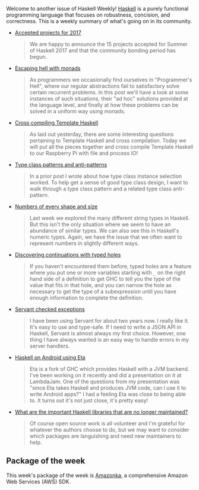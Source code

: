 Welcome to another issue of Haskell Weekly!
[Haskell](https://www.haskell.org) is a purely functional programming language that focuses on robustness, concision, and correctness.
This is a weekly summary of what's going on in its community.

-   [Accepted projects for 2017](https://summer.haskell.org/news/2017-05-24-accepted-projects.html)

    > We are happy to announce the 15 projects accepted for Summer of Haskell 2017 and that the community bonding period has begun.

-   [Escaping hell with monads](https://philipnilsson.github.io/Badness10k/posts/2017-05-07-escaping-hell-with-monads.html)

    > As programmers we occasionally find ourselves in "Programmer's Hell", where our regular abstractions fail to satisfactory solve certain recurrent problems. In this post we'll have a look at some instances of such situations, their "ad hoc" solutions provided at the language level, and finally at how these problems can be solved in a uniform way using monads.

-   [Cross compiling Template Haskell](https://medium.com/@zw3rk/cross-compiling-template-haskell-7e38c00c2914)

    > As laid out yesterday, there are some interesting questions pertaining to Template Haskell and cross compilation. Today we will put all the pieces together and cross compile Template Haskell to our Raspberry Pi with file and process IO!

-   [Type class patterns and anti-patterns](https://hackernoon.com/type-class-patterns-and-anti-patterns-efd045c5af66)

    > In a prior post I wrote about how type class instance selection worked. To help get a sense of good type class design, I want to walk through a type class pattern and a related type class anti-pattern.

-   [Numbers of every shape and size](https://mmhaskell.com/blog/2017/5/22/numbers-of-every-shape-and-size)

    > Last week we explored the many different string types in Haskell. But this isn't the only situation where we seem to have an abundance of similar types. We can also see this in Haskell's numeric types. Again, we have the issue that we often want to represent numbers in slightly different ways.

-   [Discovering continuations with typed holes](http://vaibhavsagar.com/blog/2017/05/22/discovering-continuations/)

    > If you haven't encountered them before, typed holes are a feature where you put one or more variables starting with `_` on the right hand side of a definition to get GHC to tell you the type of the value that fits in that hole, and you can narrow the hole as necessary to get the type of a subexpression until you have enough information to complete the definition.

-   [Servant checked exceptions](https://functor.tokyo/blog/2017-05-10-servant-checked-exceptions)

    > I have been using Servant for about two years now. I really like it. It's easy to use and type-safe. If I need to write a JSON API in Haskell, Servant is almost always my first choice. However, one thing I have always wanted is an easy way to handle errors in my server handlers.

-   [Haskell on Android using Eta](https://brianmckenna.org/blog/eta_android)

    > Eta is a fork of GHC which provides Haskell with a JVM backend. I've been working on it recently and did a presentation on it at LambdaJam. One of the questions from my presentation was "since Eta takes Haskell and produces JVM code, can I use it to write Android apps?" I had a feeling Eta was close to being able to. It turns out it's not just close, it's pretty easy!

-   [What are the important Haskell libraries that are no longer maintained?](https://np.reddit.com/r/haskell/comments/6cbgq3/what_are_the_important_haskell_libs_that_are_no/)

    > Of course open source work is all volunteer and I'm grateful for whatever the authors choose to do, but we may want to consider which packages are languishing and need new maintainers to help.

## Package of the week

This week's package of the week is [Amazonka](https://www.stackage.org/lts-8.15/package/amazonka-1.4.5),
a comprehensive Amazon Web Services (AWS) SDK.
